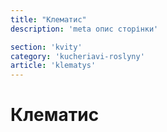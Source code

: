 ```yaml
---
title: "Клематис"
description: 'meta опис сторінки'

section: 'kvity'
category: 'kucheriavi-roslyny'
article: 'klematys'
---
```


# Клематис